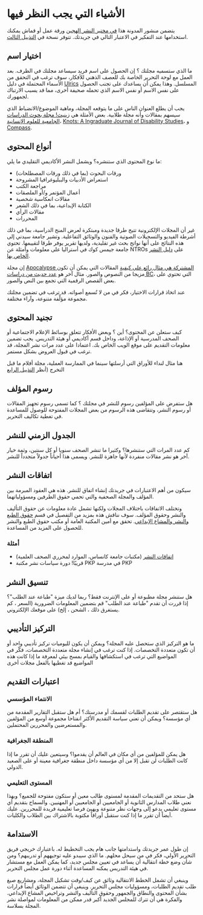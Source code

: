 # الأشياء التي يجب النظر فيها

يتضمن منشور المدونة هذا [في مختبر النشر الهجين](https://projects.digital-cultures.net/hybrid-publishing-lab/2015/03/oaj-canvas/) ورقة عمل أو قماش يمكنك استخدامها عند التفكير في الاعتبار التالي في جريدتك. تتوفر نسخة في [التذييل الثالث](./appendix-3).

## اختيار اسم

ما الذي ستسميه مجلتك ؟ إن الحصول على اسم فريد سيساعد مجلتك في الظرف. بعد العمل مع لوحة التحرير الخاصة بك للعصف الذهني للأفكار، سوف ترغب في التحقق من الأسماء المحتملة في دليل [Ulrics](http://ulrichsweb.serialssolutions.com/) المسلسل. وهذا يمكن أن يساعدك على تجنب الحصول على نفس الاسم أو نفس الاسم الذي تحمله صحيفة أخرى، مما قد يسبب الارتباك لجمهورك.

يجب أن يطلع العنوان الناس على ما يتوقعه المجلة، وماهية الموضوع/الانضباط الذي سيسهم بمقالات وأنه مجلة طلابية. بعض الأمثلة هي [زينيث! مجلة بحوث الدراسات الجامعية للعلوم الإنسانية](https://journals.ku.edu/zenith)، [Knots: A Ingraduate Journal of Disability Studies](https://jps.library.utoronto.ca/index.php/knots)، و [Compass](https://journals.library.ualberta.ca/compass/index.php/compass).

## أنواع المحتوى

ما نوع المحتوى الذي ستنشره؟ ويشمل النشر الأكاديمي التقليدي ما يلي:

-   ورقات البحوث (بما في ذلك ورقات المصطلحات)
-   استعراض الأدبيات والببليوغرافيا المشروحة
-   مراجعة الكتب
-   أعمال المؤتمر و/أو الملصقات
-   مقالات انعكاسية شخصية
-   الكتابة الإبداعية، بما في ذلك الشعر
-   مقالات الرأي
-   المحررات

غير أن المجلات الإلكترونية تتيح طرقا جديدة ومبتكرة لعرض المنح الدراسية، بما في ذلك أشرطة الفيديو والتسجيلات الصوتية والفنون والوثائق التفاعلية. وتشير جامعة سيدني إلى هذه النتائج على أنها نواتج بحث غير تقليدية، ولديها تقرير [](https://sydney.edu.au/research_support/performance/documents/ntro-guidelines-sydney.pdf) يوفر طرقا لتقييمها. تحتوي جامعة جيمس كوك في أستراليا على معلومات وأمثلة عن NTROs على [دليل النشر الخاص بها](https://libguides.jcu.edu.au/publishing/ntros).

إن مجلة [Apocalypse المشتركة هي مثال رائع على كيفية](https://journals.lib.sfu.ca/index.php/ifj) المقالات التي يمكن أن تكون مزيجا من النصوص والصور. مثال آخر هو [عدد حديث من دراسات BC](https://bcstudies.com/issues/digital-stories/)، التي تحتوي على بعض القصص الرقمية التي تجمع بين النص والصور.

عند اتخاذ قرارات الاختيار، فكر في من لا تُسمع أصواته. قد ترغب في تضمين مجلتك مجموعة مؤلِّفة متنوعة، وآراء مختلفة.

## تجنيد المحتوى

كيف ستعلن عن المحتوى؟ أين ؟ وبعض الأفكار تتعلق بوسائط الإعلام الاجتماعية أو الصحف المدرسية أو الإذاعة، وداخل قسم أكاديمي أو هيئة التدريس. يجب تضمين معلومات التقديم على موقع الويب الخاص بك. اعتمادا على عدد مرات نشر المجلة، قد ترغب في قبول العروض بشكل مستمر.

هنا مثال لنداء للأوراق التي أرسلتها سينما في الممارسة العملية، مجلة أفلام ما قبل التخرج (أنظر [التذييل الرابع](./appendix-4)

## رسوم المؤلف

هل ستفرض على المؤلفين رسوم للنشر في مجلتك ؟ كما تسمى رسوم تجهيز المقالات أو رسوم النشر، وتتقاضى هذه الرسوم من بعض المجلات المفتوحة للوصول للمساعدة في تغطية تكاليف التحرير.

## الجدول الزمني للنشر

كم عدد المرات التي ستنشرها؟ وكثيرا ما تنشر الصحف سنويا أو كل سنتين، وثمة خيار آخر هو نشر مقالات منفردة لأنها جاهزة للنشر. ويسمى هذا أحياناً جدولاً متجدداً للنشر.

## اتفاقات النشر

سيكون من أهم الاعتبارات في جريدتك إنشاء اتفاق للنشر. هذه هي العقود المبرمة بين المؤلف والمجلة الصحفية والتي تحمي حقوق الطرفين ومسؤولياتهما.

وتختلف الاتفاقات باختلاف المجلات ولكنها تشمل عادة معلومات عن حقوق التأليف والنشر وحقوق المؤلف. سوف نناقش هذه بمزيد من التفصيل في قسم [حقوق الطبع والنشر والمشاع الإبداعي](./copyright). تحقق مع أمين المكتبة العامة أو مكتب حقوق الطبع والنشر للحصول على المزيد من المساعدة.

### أمثلة

-   [اتفاقات النشر](https://guides.lib.ku.edu/journal_editors/publication_agreements) (مكتبات جامعة كانساس، الموارد لمحرري الصحف العلمية)
-   قريبًا! دورة سياسات نشر مكتبة PKP في مدرسة PKP

## تنسيق النشر

هل ستنشر مجلة مطبوعة أو على الإنترنت فقط؟ ربما لديك ميزة "طباعة عند الطلب"؟ إذا قررت أن تقدم "طباعة عند الطلب" قم بتضمين المعلومات الضرورية (السعر ، كم يستغرق ذلك ، الشحن ، إلخ) على موقعك الإلكتروني.

## التركيز التأديبي

ما هو التركيز الذي ستحصل عليه المجلة؟ ويمكن أن يكون لليوميات تركيز تأديبي واحد أو أن تكون متعددة التخصصات. إذا كنت ترغب في إنشاء مجلة متعددة التخصصات، فكّر في المواضيع التي ترغب في استكشافها والقيام بمسح بيئي لمعرفة ما إذا كانت هذه المواضيع قد تغطيها بالفعل مجلات أخرى

## اعتبارات التقديم

### الانتماء المؤسسي

هل ستقتصر على تقديم الطلبات لقسمك أو مدرستك؟ أم هل ستقبل التقارير المقدمة من أي مؤسسة؟ ويمكن أن تعني سياسة التقديم الأكثر انفتاحا مجموعة أوسع من المؤلفين والمستعرضين والمحررين المحتملين.

### المنطقة الجغرافية

هل يمكن للمؤلفين من أي مكان في العالم أن يقدموا؟ وسيتعين عليك أن تقرر ما إذا كانت الطلبات لن تقبل إلا من أي مؤسسة داخل منطقة جغرافية معينة أو على الصعيد الدولي.

### المستوى التعليمي

هل ستحد من التقديمات المقدمة لمستوى طالب معين أو ستكون مفتوحة للجميع؟ وبهذا نعني طلاب المدارس الثانوية أو الجامعيين أو الجامعيين أو المهنيين. والسماح بتقديم أي مستوى تعليمي يدعو إلى وجهات نظر متنوعة ويهيئ فرصا تعليمية فريدة للمحررين. عليك أيضاً أن تقرر ما إذا كنت ستقبل أوراقاً مكتوبة بالاشتراك بين الطلاب والكليات.

## الاستدامة

إن طول عمر جريدتك واستدامتها جانب هام يجب التخطيط له. باعتبارك خريجي فريق التحرير الأولي، فكر في من سيحل محلهم. ما الذي سيبدو عليه توجيههم أو تدريبهم؟ ومن شأن وضع خطة انتقالية أن يساعد في تعيين مجلس جديد، كما يمكن العمل مع مستشار في هيئة التدريس يمكنه المساعدة أثناء دورة عمل مجلس التحرير.

وينبغي أن تشمل الخطط الانتقالية وثائق عن كيف/وقت تشكيل المجلة، ومشاريع صيغ طلب تقديم الطلبات، ومسؤوليات مجلس التحرير. وينبغي أن تتضمن الوثائق أيضاً قرارات بشأن المحتوى والنطاق والجمهور وحقوق التأليف والنشر وتراخيص المشاع الإبداعي. والفكرة هي أن تترك للمجلس الجديد أكبر قدر ممكن من المعلومات لمواصلة نشر المجلة بسلاسة.

